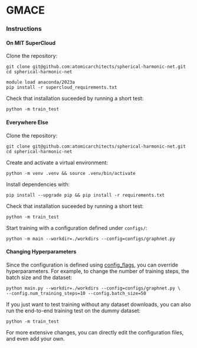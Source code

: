 # GMACE

### Instructions

#### On MIT SuperCloud

Clone the repository:

```shell
git clone git@github.com:atomicarchitects/spherical-harmonic-net.git
cd spherical-harmonic-net
```

```shell
module load anaconda/2023a
pip install -r supercloud_requirements.txt
```

Check that installation suceeded by running a short test:

```shell
python -m train_test
```

#### Everywhere Else

Clone the repository:

```shell
git clone git@github.com:atomicarchitects/spherical-harmonic-net.git
cd spherical-harmonic-net
```

Create and activate a virtual environment:

```shell
python -m venv .venv && source .venv/bin/activate
```

Install dependencies with:

```shell
pip install --upgrade pip && pip install -r requirements.txt
```

Check that installation suceeded by running a short test:

```shell
python -m train_test
```

Start training with a configuration defined
under `configs/`:

```shell
python -m main --workdir=./workdirs --config=configs/graphnet.py
```

#### Changing Hyperparameters

Since the configuration is defined using
[config_flags](https://github.com/google/ml_collections/tree/master#config-flags),
you can override hyperparameters. For example, to change the number of training
steps, the batch size and the dataset:

```shell
python main.py --workdir=./workdirs --config=configs/graphnet.py \
--config.num_training_steps=10 --config.batch_size=50
```

If you just want to test training without any dataset downloads,
you can also run the end-to-end training test on the dummy dataset:

```shell
python -m train_test
```

For more extensive changes, you can directly edit the configuration files,
and even add your own.
